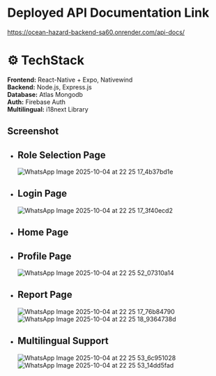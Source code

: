 # Deployed API Documentation Link
https://ocean-hazard-backend-sa60.onrender.com/api-docs/ 

# ⚙️ TechStack
**Frontend:** React-Native + Expo, Nativewind <br>
**Backend:** Node.js, Express.js <br>
**Database:** Atlas Mongodb <br>
**Auth:** Firebase Auth <br>
**Multilingual:** i18next Library

## Screenshot
- ## Role Selection Page
  ![WhatsApp Image 2025-10-04 at 22 25 17_4b37bd1e](https://github.com/user-attachments/assets/eddfbfca-96c2-4d2f-8248-d0a2d73bb3bf)

- ## Login Page
  ![WhatsApp Image 2025-10-04 at 22 25 17_3f40ecd2](https://github.com/user-attachments/assets/ef1e068f-165b-4ed0-b481-707ce850fc9f)

- ## Home Page
- ## Profile Page
  ![WhatsApp Image 2025-10-04 at 22 25 52_07310a14](https://github.com/user-attachments/assets/728bd6e7-3bb6-4b76-8a2e-f59fa83e1aa0)

- ## Report Page
  ![WhatsApp Image 2025-10-04 at 22 25 17_76b84790](https://github.com/user-attachments/assets/a0a31274-0317-4656-80c9-dde498c8788c)
  ![WhatsApp Image 2025-10-04 at 22 25 18_9364738d](https://github.com/user-attachments/assets/5947475b-e23b-49ce-a9f2-d59b724554aa)

- ## Multilingual Support
  ![WhatsApp Image 2025-10-04 at 22 25 53_6c951028](https://github.com/user-attachments/assets/8ba03f6d-1b14-4e3e-9e15-a3f59950f9f5)
  ![WhatsApp Image 2025-10-04 at 22 25 53_14dd5fad](https://github.com/user-attachments/assets/84b7466d-c154-4127-adb5-02762a5336d3)









